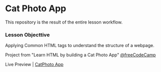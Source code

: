 # Cat Photo App
This repository is the result of the entire lesson workflow.

### Lesson Objecttive
Applying Common HTML tags to understand the structure of a webpage.

Project from "Learn HTML by building a Cat Photo App" [@freeCodeCamp](https://www.freecodecamp.org/learn/2022/responsive-web-design/)

Live Preview | [CatPhoto App](https://ibrahimabah.github.io/catphoto-app/)
